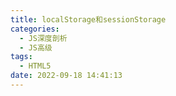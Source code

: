 ```yaml
---
title: localStorage和sessionStorage
categories:
  - JS深度剖析
  - JS高级
tags:
  - HTML5
date: 2022-09-18 14:41:13
---
```

